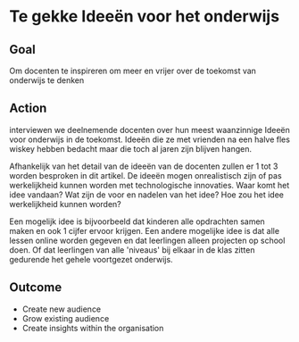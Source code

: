 # Te gekke Ideeën voor het onderwijs

## Goal

Om docenten te inspireren om meer en vrijer over de toekomst van onderwijs te denken

## Action

interviewen we deelnemende docenten over hun meest waanzinnige Ideeën voor onderwijs in de toekomst. Ideeën die ze met vrienden na een halve fles wiskey hebben bedacht maar die toch al jaren zijn blijven hangen.

Afhankelijk van het detail van de ideeën van de docenten zullen er 1 tot 3 worden besproken in dit artikel. De ideeën mogen onrealistisch zijn of pas werkelijkheid kunnen worden met technologische innovaties. Waar komt het idee vandaan? Wat zijn de voor en nadelen van het idee? Hoe zou het idee werkelijkheid kunnen worden?

Een mogelijk idee is bijvoorbeeld dat kinderen alle opdrachten samen maken en ook 1 cijfer ervoor krijgen. Een andere mogelijke idee is dat alle lessen online worden gegeven en dat leerlingen alleen projecten op school doen. Of dat leerlingen van alle 'niveaus' bij elkaar in de klas zitten gedurende het gehele voortgezet onderwijs.

## Outcome

* Create new audience
* Grow existing audience
* Create insights within the organisation
